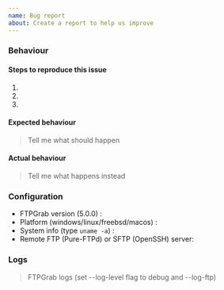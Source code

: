 ```yaml
---
name: Bug report
about: Create a report to help us improve
---
```


### Behaviour

#### Steps to reproduce this issue

1.
2.
3.

#### Expected behaviour

> Tell me what should happen

#### Actual behaviour

> Tell me what happens instead

### Configuration

* FTPGrab version (5.0.0) : 
* Platform (windows/linux/freebsd/macos) : 
* System info (type `uname -a`) : 
* Remote FTP (Pure-FTPd) or SFTP (OpenSSH) server: 

### Logs

> FTPGrab logs (set --log-level flag to debug and --log-ftp)
```

```
